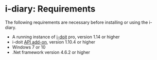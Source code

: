 # i-diary: Requirements

The following requirements are necessary before installing or using the i-diary.

*   A running instance of [i-doit](https://www.i-doit.com/) pro, version 1.14 or higher
*   i-doit [API add-on](https://www.i-doit.com/en/i-doit/add-ons/api-add-on/), version 1.10.4 or higher
*   Windows 7 or 10
*   .Net framework version 4.6.2 or higher
